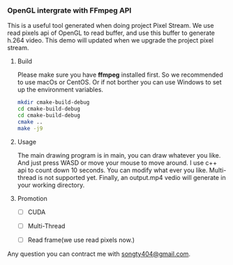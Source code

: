 ### OpenGL intergrate with FFmpeg API

This is a useful tool generated when doing project Pixel Stream. We use read pixels api of OpenGL to read buffer, and use this buffer to generate h.264 video. This demo will updated when we upgrade the project pixel stream.

1. Build

   Please make sure you have **ffmpeg** installed first. So we recommended to use macOs or CentOS. Or if not borther you can use Windows to set up the environment variables. 

   ```sh
   mkdir cmake-build-debug
   cd cmake-build-debug
   cd cmake-build-debug
   cmake ..
   make -j9
   ```

2. Usage

   The main drawing program is in main, you can draw whatever you like. And just press WASD or move your mouse to move around. I use c++ api to count down 10 seconds. You can modify what ever you like. Multi-thread is not supported yet. Finally, an output.mp4 vedio will generate in your working directory.

3. Promotion

   - [ ] CUDA
   - [ ] Multi-Thread
   - [ ] Read frame(we use read pixels now.)



Any question you can contract me with songty404@gmail.com.